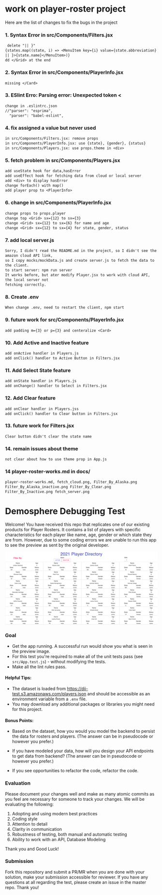 # work on player-roster project
Here are the list of changes to fix the bugs in the project

### 1. Syntax Error in src/Components/Filters.jsx
```
 delete "|| }" 
{states.map((state, i) => <MenuItem key={i} value={state.abbreviation} || }>{state.name}</MenuItem>)}
dd </Grid> at the end
```
### 2. Syntax Error in src/Components/PlayerInfo.jsx
```
missing </Card>
```

### 3. ESlint Erro: Parsing error: Unexpected token <
```
change in .eslintrc.json
//"parser": "esprima",
  "parser": "babel-eslint",
``` 
### 4. fix assigned a value but never used 
```
in src/Components/Filters.jsx: remove props
in src/Components/PlayerInfo.jsx: use {state}, {gender}, {status}
in src/Components/Players.jsx: use props.theme in <div>
```

### 5. fetch problem in src/Components/Players.jsx
```
add useState hook for data,hasError
add useEffect hook for fetching data from cloud or local server
add <div> to display hasError
change forEach() with map()
add player prop to <PlayerInfo>
```

### 6. change <Grid> in src/Components/PlayerInfo.jsx
```
change props to props.player
change top <Grid> sx={12} to sx={3}
change <Grid> sx={12} to sx={6} for name and age
change <Grid> sx={12} to sx={4} for state, gender, status
```

### 7. add local server.js
```
Sorry, I didn't read the README.md in the project, so I didn't see the amazon cloud API link,
so I copy mocks/mockData.js and create server.js to fetch the data to the client. 
to start server: npm run server
It works before, but ater modify Player.jsx to work with cloud API, the local server not
fetching correctly.
```

### 8. Create .env 
```
When change .env, need to restart the client, npm start
```
### 9. future work for src/Components/PlayerInfo.jsx
````
add padding m={3} or p={3} and centeralize <Card> 
````

### 10. Add Active and Inactive feature
```
add onActive handler in Players.js
add onClick() handler to Active Button in Filters.jsx
```

### 11. Add Select State feature
```
add onState handler in Players.js
add onChange() handler to Select in Filters.jsx
```
### 12. Add Clear feature
```
add onClear handler in Players.jss
add onClick() handler to Clear button in Filters.jsx
```
### 13. future work for Filters.jsx
```
Clear button didn't clear the state name
```
### 14. remain issues about theme
````
not clear about how to use theme prop in App.js
````
### 14 player-roster-works.md in docs/
````
player-roster-works.md, fetch_cloud.png, Filter_By_Alaska.png Filter_By_Alaska_inactive.png Filter_By_Clear.png Filter_By_Inactive.png fetch_server.png
````

# Demosphere Debugging Test
Welcome! You have received this repo that replicates one of our existing products for Player Rosters. It contains a list of players with specific characteristics for each player like name, age, gender or which state they are from. However, due to some coding errors we are unable to run this app to see the preview as sent by the original developer. 

![App Preview](preview.png "App Preview")

### Goal
* Get the app running. A successful run would show you what is seen in the preview image.
* For this test you're required to make all of the unit tests pass (see `src/App.test.js`) - without modifying the tests. 
* Make all the lint rules pass.

#### Helpful Tips:
* The dataset is loaded from https://dii-test.s3.amazonaws.com/players.json and should be accessible as an environment variable from a `.env` file.
* You may download any additional packages or libraries you might need for this project.

#### Bonus Points:

* Based on the dataset, how you would you model the backend to persist the data for rosters and players. (The answer can be in pseudocode or however you prefer.)

* If you have modeled your data, how will you design your API endpoints to get data from backend? (The answer can be in pseudocode or however you prefer.)

* If you see opportunities to refactor the code, refactor the code.

### Evaluation
Please document your changes well and make as many atomic commits as you feel are necessary for someone to track your changes.
We will be evaluating the following:

1. Adopting and using modern best practices
2. Coding style
3. Attention to detail
4. Clarity in communication
5. Robustness of testing, both manual and automatic testing
6. Ability to work with an API, Database Modeling

Thank you and Good Luck!

### Submission
Fork this repository and submit a PR/MR when you are done with your solution, make your submission accessible for reviewer.
If you have any questions at all regarding the test, please create an issue in the master repo. Thank you!
